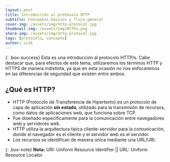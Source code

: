 ```yaml
---
layout: post
title: Introducción al protocolo HTTP
subtitle: Conceptos básicos y flujo general
cover-img: /assets/img/http-protocol.jpg
thumbnail-img: /assets/img/HTTPs.png
share-img: /assets/img/http-protocol.jpg
tags: [protocolo, concepto]
author: ss3k
---
```


{: .box-success}
Esta es una introducción al protocolo HTTP/s. Cabe destacar que, para efectos de este tema, utilizaremos los términos HTTP y HTTPS de manera indistinta, ya que en esta ocasión no nos enfocaremos en las diferencias de seguridad que existen entre ambos.

## ¿Qué es HTTP?

- HTTP (Protocolo de Transferencia de Hipertexto) es un protocolo de capa de aplicación **sin estado**, utilizado para la transmisión de recursos, como datos de aplicaciones web, que funciona sobre TCP.
- Fue diseñado específicamente para la comunicación entre navegadores web y servidores web.
- HTTP utiliza la arquitectura típica cliente-servidor para la comunicación, donde el navegador es el cliente y el servidor web es el servidor.
- Los recursos se identifican de manera única mediante una URL/URI.

{: .box-note}
**Nota:** URI: Uniform Resource Identifier || URL: Uniform Resource Locator

